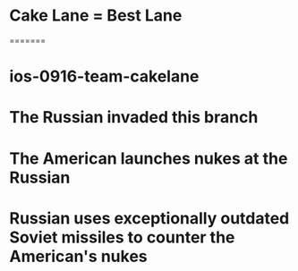 # Cake Lane = Best Lane
=======
# ios-0916-team-cakelane
# The Russian invaded this branch
# The American launches nukes at the Russian
# Russian uses exceptionally outdated Soviet missiles to counter the American's nukes
